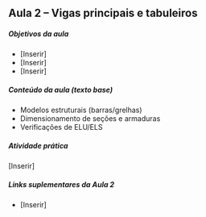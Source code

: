 ## Aula 2 – Vigas principais e tabuleiros

##### Objetivos da aula
- [Inserir]
- [Inserir]
- [Inserir]

##### Conteúdo da aula (texto base)
- Modelos estruturais (barras/grelhas)
- Dimensionamento de seções e armaduras
- Verificações de ELU/ELS

##### Atividade prática
[Inserir]

##### Links suplementares da Aula 2
- [Inserir]
